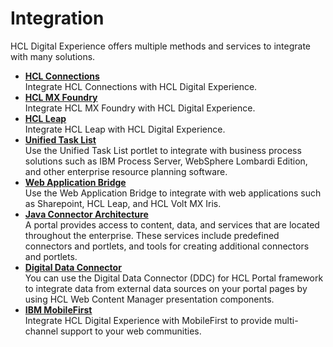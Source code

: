 # Integration

HCL Digital Experience offers multiple methods and services to integrate with many solutions.

-   **[HCL Connections](connections/index.md)**  
Integrate HCL Connections with HCL Digital Experience.
-   **[HCL MX Foundry](mx/index.md)**  
Integrate HCL MX Foundry with HCL Digital Experience.
-   **[HCL Leap](leap/index.md)**  
Integrate HCL Leap with HCL Digital Experience.
-   **[Unified Task List](unified_task_list/index.md)**  
Use the Unified Task List portlet to integrate with business process solutions such as IBM Process Server, WebSphere Lombardi Edition, and other enterprise resource planning software.
-   **[Web Application Bridge](../integration/wab/index.md)**  
Use the Web Application Bridge to integrate with web applications such as Sharepoint, HCL Leap, and HCL Volt MX Iris.
-   **[Java Connector Architecture](fea_ai.md)**  
A portal provides access to content, data, and services that are located throughout the enterprise. These services include predefined connectors and portlets, and tools for creating additional connectors and portlets.
-   **[Digital Data Connector](../ddc/index.md)**  
You can use the Digital Data Connector (DDC) for HCL Portal framework to integrate data from external data sources on your portal pages by using HCL Web Content Manager presentation components.
-   **[IBM MobileFirst](ibm_mobilefirst/index.md)**  
Integrate HCL Digital Experience with MobileFirst to provide multi-channel support to your web communities.
<!--
**Parent topic:**[Product capabilities](../overview/intr_ovr.md) -->

